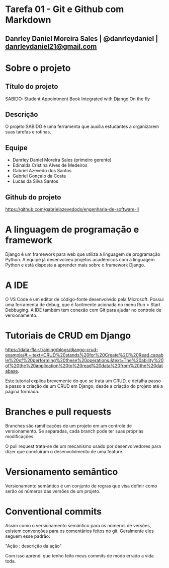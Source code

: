 # Tarefa 01 - Git e Github com Markdown
## Danrley Daniel Moreira Sales | @danrleydaniel | danrleydaniel21@gmail.com

# Sobre o projeto
## Título do projeto
SABIDO: Student Appointment Book Integrated with Django On the fly

## Descrição
O projeto SABIDO é uma ferramenta que auxilia estudantes a organizarem suas tarefas e rotinas.

## Equipe
 - Danrley Daniel Moreira Sales (primeiro gerente)
 - Edinalda Cristina Alves de Medeiros
 - Gabriel Azevedo dos Santos
 - Gabriel Gonçalo da Costa
 - Lucas da Silva Santos

## Github do projeto
https://github.com/gabrielazevedods/engenharia-de-software-II

# A linguagem de programação e framework
Django é um framework para web que utiliza a linguagem de programação Python. A equipe já desenvolveu projetos acadêmicos com a linguagem Python e está disposta a aprender mais sobre o framework Django.

# A IDE
O VS Code é um editor de código-fonte desenvolvido pela Microsoft. Possui uma ferramenta de debug, que é facilmente acionada no menu Run > Start Debbuging. A IDE também tem conexão com Git para ajudar no controle de versionamento.

# Tutoriais de CRUD em Django
https://data-flair.training/blogs/django-crud-example/#:~:text=CRUD%20stands%20for%20Create%2C%20Read,capable%20of%20performing%20these%20operations.&text=The%20ability%20of%20the%20application%20to%20read%20data%20from%20the%20database.

Este tutorial explica brevemente do que se trata um CRUD, e detalha passo a passo a criação de um CRUD em Django, desde a criação do projeto até a página formada.

# Branches e pull requests
Branches são ramificações de um projeto em um controle de versionamento. Se separadas, cada branch pode ter suas próprias modificações.

O pull request trata-se de um mecanismo usado por desenvolvedores para dizer que concluiram o desenvolvimento de uma feature.

# Versionamento semântico
Versionamento semântico é um conjunto de regras que visa definir como serão os números das versões de um projeto.

# Conventional commits
Assim como o versionamento semântico para os números de versões, existem convenções para os comentários feitos no git. Geralmente eles seguem esse padrão:

"Ação : descrição da ação"

Com isso aprendi que tenho feito meus commits de modo errado a vida toda. 

